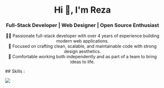 <h1 align="center">Hi 👋, I'm Reza</h1> <h3 align="center">Full-Stack Developer | Web Designer | Open Source Enthusiast</h3> <p align="center"> 👨‍💻 Passionate full-stack developer with over 4 years of experience building modern web applications.<br> 🎯 Focused on crafting clean, scalable, and maintainable code with strong design aesthetics.<br> 🤝 Comfortable working both independently and as part of a team to bring ideas to life. </p>
## Skills :

<p align="left">
  <a href="https://skillicons.dev">
    <img src="https://skillicons.dev/icons?i=php,laravel,mysql,html,react,css,bootstrap,wordpress" />
  </a>
</p>






